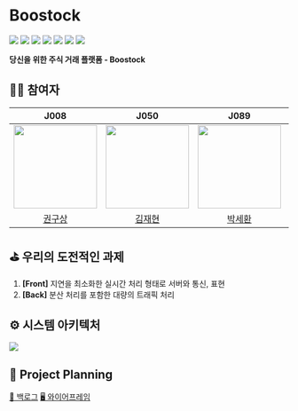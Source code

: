 # Boostock
<img src="https://img.shields.io/badge/-React-1f2229?style=flat&logo=React">&nbsp;<img src="https://img.shields.io/badge/-TypeScript-1f2229?style=flat&logo=TypeScript">&nbsp;<img src="https://img.shields.io/badge/-Express-90c541?style=flat&logo=Node.js">&nbsp;<img src="https://img.shields.io/badge/-ESLint-4B32C3?style=flat&logo=ESLint">&nbsp;<img src="https://img.shields.io/badge/-Prettier-1b2b34?style=flat&logo=Prettier">&nbsp;<img src="https://img.shields.io/badge/-Jest-99424f?style=flat&logo=Jest">&nbsp;<img src="https://img.shields.io/badge/-Ncloud-00e064?style=flat">

**당신을 위한 주식 거래 플랫폼 - Boostock**

## 🧑‍💻 참여자
|J008|J050|J089|J176|
|:-:|:-:|:-:|:-:|
|<img src="https://github.com/rnjsrntkd95.png" width="150px">|<img src="https://github.com/jaehyeon48.png" width="150px">|<img src="https://github.com/nawhes.png" width="150px">|<img src="https://github.com/SYN0P.png" width="150px">|
|[권구상](https://github.com/rnjsrntkd95)|[김재현](https://github.com/jaehyeon48)|[박세환](https://github.com/nawhes)|[장민준](https://github.com/SYN0P)|

## ⛳ 우리의 도전적인 과제
1. **[Front]** 지연을 최소화한 실시간 처리 형태로 서버와 통신, 표현
2. **[Back]** 분산 처리를 포함한 대량의 트래픽 처리

## ⚙️ 시스템 아키텍처
![](https://i.imgur.com/4d16zqE.png)

## 💬 Project Planning
[📖 백로그](https://docs.google.com/spreadsheets/d/1A88FveAieMR75ogdRdZTzoVXXzJbeHkM-m7dv7uNmKk/edit#gid=0)
[🖥️ 와이어프레임](https://miro.com/app/board/o9J_ln2R7o4=/?invite_link_id=436446773268)
